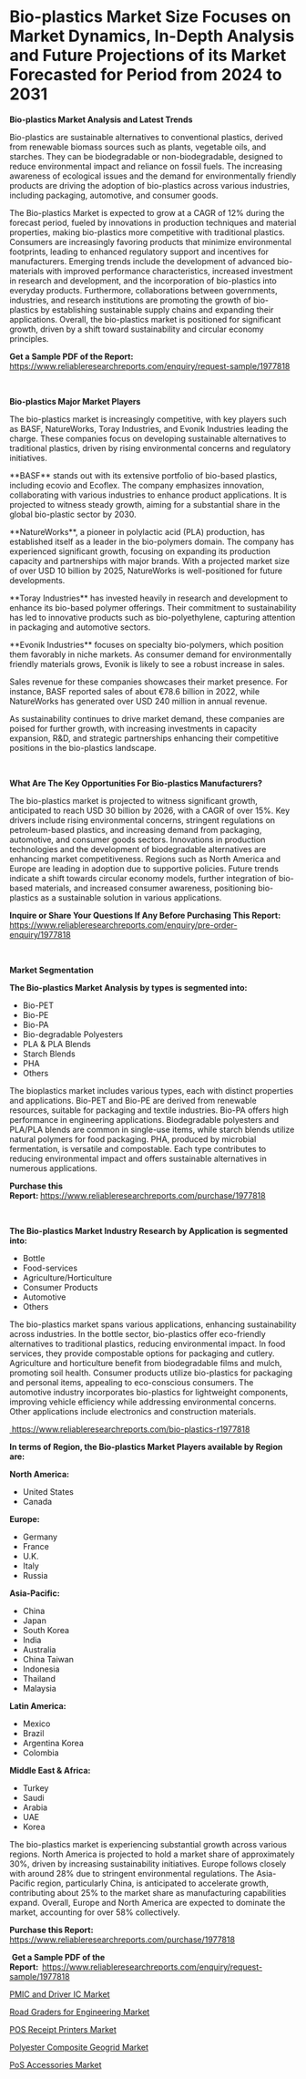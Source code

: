 <p><h1>Bio-plastics Market Size Focuses on Market Dynamics, In-Depth Analysis and Future Projections of its Market Forecasted for Period from 2024 to 2031</h1></p><p><strong>Bio-plastics Market Analysis and Latest Trends</strong></p>
<p><p>Bio-plastics are sustainable alternatives to conventional plastics, derived from renewable biomass sources such as plants, vegetable oils, and starches. They can be biodegradable or non-biodegradable, designed to reduce environmental impact and reliance on fossil fuels. The increasing awareness of ecological issues and the demand for environmentally friendly products are driving the adoption of bio-plastics across various industries, including packaging, automotive, and consumer goods.</p><p>The Bio-plastics Market is expected to grow at a CAGR of 12% during the forecast period, fueled by innovations in production techniques and material properties, making bio-plastics more competitive with traditional plastics. Consumers are increasingly favoring products that minimize environmental footprints, leading to enhanced regulatory support and incentives for manufacturers. Emerging trends include the development of advanced bio-materials with improved performance characteristics, increased investment in research and development, and the incorporation of bio-plastics into everyday products. Furthermore, collaborations between governments, industries, and research institutions are promoting the growth of bio-plastics by establishing sustainable supply chains and expanding their applications. Overall, the bio-plastics market is positioned for significant growth, driven by a shift toward sustainability and circular economy principles.</p></p>
<p><strong>Get a Sample PDF of the Report:&nbsp;</strong> <a href="https://www.reliableresearchreports.com/enquiry/request-sample/1977818?utm_campaign=121&utm_medium=2&utm_source=Github&utm_content=ia&utm_term=25102024&utm_id=bio-plastics">https://www.reliableresearchreports.com/enquiry/request-sample/1977818</a></p>
<p>&nbsp;</p>
<p><strong>Bio-plastics Major Market Players</strong></p>
<p><p>The bio-plastics market is increasingly competitive, with key players such as BASF, NatureWorks, Toray Industries, and Evonik Industries leading the charge. These companies focus on developing sustainable alternatives to traditional plastics, driven by rising environmental concerns and regulatory initiatives.</p><p>**BASF** stands out with its extensive portfolio of bio-based plastics, including ecovio and Ecoflex. The company emphasizes innovation, collaborating with various industries to enhance product applications. It is projected to witness steady growth, aiming for a substantial share in the global bio-plastic sector by 2030.</p><p>**NatureWorks**, a pioneer in polylactic acid (PLA) production, has established itself as a leader in the bio-polymers domain. The company has experienced significant growth, focusing on expanding its production capacity and partnerships with major brands. With a projected market size of over USD 10 billion by 2025, NatureWorks is well-positioned for future developments.</p><p>**Toray Industries** has invested heavily in research and development to enhance its bio-based polymer offerings. Their commitment to sustainability has led to innovative products such as bio-polyethylene, capturing attention in packaging and automotive sectors. </p><p>**Evonik Industries** focuses on specialty bio-polymers, which position them favorably in niche markets. As consumer demand for environmentally friendly materials grows, Evonik is likely to see a robust increase in sales.</p><p>Sales revenue for these companies showcases their market presence. For instance, BASF reported sales of about €78.6 billion in 2022, while NatureWorks has generated over USD 240 million in annual revenue.</p><p>As sustainability continues to drive market demand, these companies are poised for further growth, with increasing investments in capacity expansion, R&D, and strategic partnerships enhancing their competitive positions in the bio-plastics landscape.</p></p>
<p>&nbsp;</p>
<p><strong>What Are The Key Opportunities For Bio-plastics Manufacturers?</strong></p>
<p><p>The bio-plastics market is projected to witness significant growth, anticipated to reach USD 30 billion by 2026, with a CAGR of over 15%. Key drivers include rising environmental concerns, stringent regulations on petroleum-based plastics, and increasing demand from packaging, automotive, and consumer goods sectors. Innovations in production technologies and the development of biodegradable alternatives are enhancing market competitiveness. Regions such as North America and Europe are leading in adoption due to supportive policies. Future trends indicate a shift towards circular economy models, further integration of bio-based materials, and increased consumer awareness, positioning bio-plastics as a sustainable solution in various applications.</p></p>
<p><strong>Inquire or Share Your Questions If Any Before Purchasing This Report:</strong> <a href="https://www.reliableresearchreports.com/enquiry/pre-order-enquiry/1977818?utm_campaign=121&utm_medium=2&utm_source=Github&utm_content=ia&utm_term=25102024&utm_id=bio-plastics">https://www.reliableresearchreports.com/enquiry/pre-order-enquiry/1977818</a></p>
<p>&nbsp;</p>
<p><strong>Market Segmentation</strong></p>
<p><strong>The Bio-plastics Market Analysis by types is segmented into:</strong></p>
<p><ul><li>Bio-PET</li><li>Bio-PE</li><li>Bio-PA</li><li>Bio-degradable Polyesters</li><li>PLA & PLA Blends</li><li>Starch Blends</li><li>PHA</li><li>Others</li></ul></p>
<p><p>The bioplastics market includes various types, each with distinct properties and applications. Bio-PET and Bio-PE are derived from renewable resources, suitable for packaging and textile industries. Bio-PA offers high performance in engineering applications. Biodegradable polyesters and PLA/PLA blends are common in single-use items, while starch blends utilize natural polymers for food packaging. PHA, produced by microbial fermentation, is versatile and compostable. Each type contributes to reducing environmental impact and offers sustainable alternatives in numerous applications.</p></p>
<p><strong>Purchase this Report:&nbsp;</strong><a href="https://www.reliableresearchreports.com/purchase/1977818?utm_campaign=121&utm_medium=2&utm_source=Github&utm_content=ia&utm_term=25102024&utm_id=bio-plastics">https://www.reliableresearchreports.com/purchase/1977818</a></p>
<p>&nbsp;</p>
<p><strong>The Bio-plastics Market Industry Research by Application is segmented into:</strong></p>
<p><ul><li>Bottle</li><li>Food-services</li><li>Agriculture/Horticulture</li><li>Consumer Products</li><li>Automotive</li><li>Others</li></ul></p>
<p><p>The bio-plastics market spans various applications, enhancing sustainability across industries. In the bottle sector, bio-plastics offer eco-friendly alternatives to traditional plastics, reducing environmental impact. In food services, they provide compostable options for packaging and cutlery. Agriculture and horticulture benefit from biodegradable films and mulch, promoting soil health. Consumer products utilize bio-plastics for packaging and personal items, appealing to eco-conscious consumers. The automotive industry incorporates bio-plastics for lightweight components, improving vehicle efficiency while addressing environmental concerns. Other applications include electronics and construction materials.</p></p>
<p><a href="https://www.reliableresearchreports.com/bio-plastics-r1977818?utm_campaign=121&utm_medium=2&utm_source=Github&utm_content=ia&utm_term=25102024&utm_id=bio-plastics">&nbsp;https://www.reliableresearchreports.com/bio-plastics-r1977818</a></p>
<p><strong>In terms of Region, the Bio-plastics Market Players available by Region are:</strong></p>
<p>
    <p> <strong> North America: </strong>
        <ul>
            <li>United States</li>
            <li>Canada</li>
        </ul>
        </p> 
    <p> <strong> Europe: </strong>
        <ul>
            <li>Germany</li>
            <li>France</li>
            <li>U.K.</li>
            <li>Italy</li>
            <li>Russia</li>
        </ul>
        </p> 
    <p> <strong> Asia-Pacific: </strong>
        <ul>
            <li>China</li>
            <li>Japan</li>
            <li>South Korea</li>
            <li>India</li>
            <li>Australia</li>
            <li>China Taiwan</li>
            <li>Indonesia</li>
            <li>Thailand</li>
            <li>Malaysia</li>
        </ul>
        </p> 
    <p> <strong> Latin America: </strong>
        <ul>
            <li>Mexico</li>
            <li>Brazil</li>
            <li>Argentina Korea</li>
            <li>Colombia</li>
        </ul>
        </p> 
    <p> <strong> Middle East & Africa: </strong>
        <ul>
            <li>Turkey</li>
            <li>Saudi</li>
            <li>Arabia</li>
            <li>UAE</li>
            <li>Korea</li>
        </ul>
    </p>
    </p>
<p><p>The bio-plastics market is experiencing substantial growth across various regions. North America is projected to hold a market share of approximately 30%, driven by increasing sustainability initiatives. Europe follows closely with around 28% due to stringent environmental regulations. The Asia-Pacific region, particularly China, is anticipated to accelerate growth, contributing about 25% to the market share as manufacturing capabilities expand. Overall, Europe and North America are expected to dominate the market, accounting for over 58% collectively.</p></p>
<p><strong>Purchase this Report: </strong><a href="https://www.reliableresearchreports.com/purchase/1977818?utm_campaign=121&utm_medium=2&utm_source=Github&utm_content=ia&utm_term=25102024&utm_id=bio-plastics">https://www.reliableresearchreports.com/purchase/1977818</a></p>
<p>&nbsp;<strong>Get a Sample PDF of the Report:&nbsp;&nbsp;</strong><a href="https://www.reliableresearchreports.com/enquiry/request-sample/1977818?utm_campaign=121&utm_medium=2&utm_source=Github&utm_content=ia&utm_term=25102024&utm_id=bio-plastics">https://www.reliableresearchreports.com/enquiry/request-sample/1977818</a></p>
<p><strong></strong></p>
<p><p><a href="https://www.linkedin.com/pulse/strategic-insights-global-pmic-driver-ic-market-trends-2024-zyikf?utm_campaign=121&utm_medium=2&utm_source=Github&utm_content=ia&utm_term=25102024&utm_id=bio-plastics">PMIC and Driver IC Market</a></p><p><a href="https://www.linkedin.com/pulse/road-graders-engineering-industry-sector-new-technologies-market-mbwff?utm_campaign=121&utm_medium=2&utm_source=Github&utm_content=ia&utm_term=25102024&utm_id=bio-plastics">Road Graders for Engineering Market</a></p><p><a href="https://issuu.com/reportprime-2/docs/pos-receipt-printers-market-size-20_86a607e9a10cd6?utm_campaign=121&utm_medium=2&utm_source=Github&utm_content=ia&utm_term=25102024&utm_id=bio-plastics">POS Receipt Printers Market</a></p><p><a href="https://github.com/lambertr3e8v/Market-Research-Report-List-1/blob/main/polyester-composite-geogrid-market.md?utm_campaign=121&utm_medium=2&utm_source=Github&utm_content=ia&utm_term=25102024&utm_id=bio-plastics">Polyester Composite Geogrid Market</a></p><p><a href="https://issuu.com/reportprime-2/docs/pos-accessories-market-size-2030.pp_11a456c0c834d3?utm_campaign=121&utm_medium=2&utm_source=Github&utm_content=ia&utm_term=25102024&utm_id=bio-plastics">PoS Accessories Market</a></p></p>